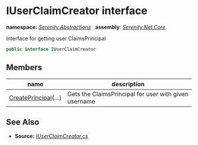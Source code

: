# IUserClaimCreator interface
**namespace:** *[Serenity.Abstractions](../README.md#serenity.abstractions-namespace)*   **assembly**: *[Serenity.Net.Core](../README.md)*

Interface for getting user ClaimsPrincipal

```csharp
public interface IUserClaimCreator
```

## Members

| name | description |
| --- | --- |
| [CreatePrincipal](IUserClaimCreator/CreatePrincipal.md)(…) | Gets the ClaimsPrincipal for user with given username |

## See Also

* **Source:** *[IUserClaimCreator.cs](https://github.com/serenity-is/Serenity/blob/master/src/Serenity.Net.Core/Authorization/IUserClaimCreator.cs)*